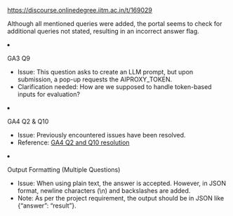 https://discourse.onlinedegree.iitm.ac.in/t/169029

Although all mentioned queries were added, the portal seems to check for additional queries not stated, resulting in an incorrect answer flag.</li>
</ul>
</li>
<li>
<p>GA3 Q9</p>
<ul>
<li>Issue: This question asks to create an LLM prompt, but upon submission, a pop-up requests the AIPROXY_TOKEN.</li>
<li>Clarification needed: How are we supposed to handle token-based inputs for evaluation?</li>
</ul>
</li>
<li>
<p>GA4 Q2 &amp; Q10</p>
<ul>
<li>Issue: Previously encountered issues have been resolved.</li>
<li>Reference: <a href="https://discourse.onlinedegree.iitm.ac.in/t/project-2-tds-solver-discussion-thread/169029/98">GA4 Q2 and Q10 resolution</a></li>
</ul>
</li>
<li>
<p>Output Formatting (Multiple Questions)</p>
<ul>
<li>Issue: When using plain text, the answer is accepted. However, in JSON format, newline characters (\n) and backslashes are added.</li>
<li>Note: As per the project requirement, the output should be in JSON like {“answer”: “result”}.